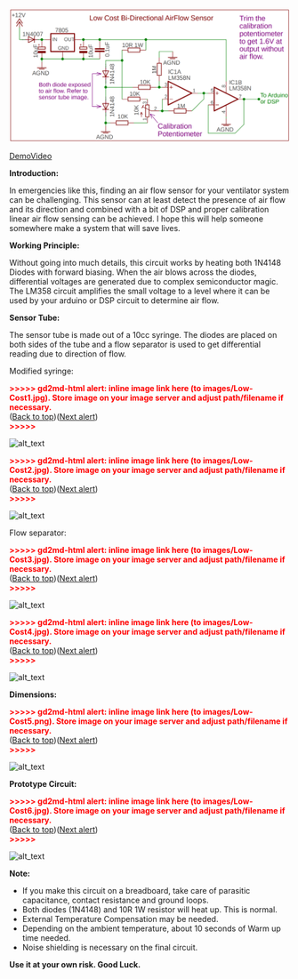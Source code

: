 ![alt_text](images/sch_1.png "image_tooltip")


[DemoVideo](https://www.youtube.com/watch?v=aSJlc7u3Vi4)

**Introduction:**

In emergencies like this, finding an air flow sensor for your ventilator system can be challenging. This sensor can at least detect the presence of air flow and its direction and combined with a bit of DSP and proper calibration linear air flow sensing can be achieved. I hope this will help someone somewhere make a system that will save lives.

**Working Principle:**

Without going into much details, this circuit works by heating both 1N4148 Diodes with forward biasing. When the air blows across the diodes, differential voltages are generated due to complex semiconductor magic. The LM358 circuit amplifies the small voltage to a level where it can be used by your arduino or DSP circuit to determine air flow.

**Sensor Tube:**

The sensor tube is made out of a 10cc syringe. The diodes are placed on both sides of the tube and a flow separator is used to get differential reading due to direction of flow.

Modified syringe:



<p id="gdcalert2" ><span style="color: red; font-weight: bold">>>>>>  gd2md-html alert: inline image link here (to images/Low-Cost1.jpg). Store image on your image server and adjust path/filename if necessary. </span><br>(<a href="#">Back to top</a>)(<a href="#gdcalert3">Next alert</a>)<br><span style="color: red; font-weight: bold">>>>>> </span></p>


![alt_text](images/Low-Cost1.jpg "image_tooltip")


<p id="gdcalert3" ><span style="color: red; font-weight: bold">>>>>>  gd2md-html alert: inline image link here (to images/Low-Cost2.jpg). Store image on your image server and adjust path/filename if necessary. </span><br>(<a href="#">Back to top</a>)(<a href="#gdcalert4">Next alert</a>)<br><span style="color: red; font-weight: bold">>>>>> </span></p>


![alt_text](images/Low-Cost2.jpg "image_tooltip")


Flow separator:



<p id="gdcalert4" ><span style="color: red; font-weight: bold">>>>>>  gd2md-html alert: inline image link here (to images/Low-Cost3.jpg). Store image on your image server and adjust path/filename if necessary. </span><br>(<a href="#">Back to top</a>)(<a href="#gdcalert5">Next alert</a>)<br><span style="color: red; font-weight: bold">>>>>> </span></p>


![alt_text](images/Low-Cost3.jpg "image_tooltip")




<p id="gdcalert5" ><span style="color: red; font-weight: bold">>>>>>  gd2md-html alert: inline image link here (to images/Low-Cost4.jpg). Store image on your image server and adjust path/filename if necessary. </span><br>(<a href="#">Back to top</a>)(<a href="#gdcalert6">Next alert</a>)<br><span style="color: red; font-weight: bold">>>>>> </span></p>


![alt_text](images/Low-Cost4.jpg "image_tooltip")


**Dimensions:**



<p id="gdcalert6" ><span style="color: red; font-weight: bold">>>>>>  gd2md-html alert: inline image link here (to images/Low-Cost5.png). Store image on your image server and adjust path/filename if necessary. </span><br>(<a href="#">Back to top</a>)(<a href="#gdcalert7">Next alert</a>)<br><span style="color: red; font-weight: bold">>>>>> </span></p>


![alt_text](images/Low-Cost5.png "image_tooltip")


**Prototype Circuit:**



<p id="gdcalert7" ><span style="color: red; font-weight: bold">>>>>>  gd2md-html alert: inline image link here (to images/Low-Cost6.jpg). Store image on your image server and adjust path/filename if necessary. </span><br>(<a href="#">Back to top</a>)(<a href="#gdcalert8">Next alert</a>)<br><span style="color: red; font-weight: bold">>>>>> </span></p>


![alt_text](images/Low-Cost6.jpg "image_tooltip")


**Note:**



*   If you make this circuit on a breadboard, take care of parasitic capacitance, contact resistance and ground loops.
*   Both diodes (1N4148) and 10R 1W resistor will heat up. This is normal.
*   External Temperature Compensation may be needed.
*   Depending on the ambient temperature, about 10 seconds of Warm up time needed.
*   Noise shielding is necessary on the final circuit.

**Use it at your own risk. Good Luck.**
